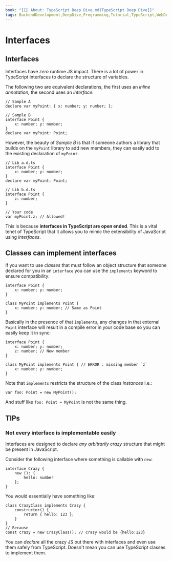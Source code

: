 ```yaml
---
book: "[[📓 About꞉ TypeScript Deep Dive.md|TypeScript Deep Dive]]"
tags: BackendDevelopment,DeepDive,Programming,Tutorial,TypeScript,WebDevelopment
---
```


# Interfaces

## Interfaces

Interfaces have _zero_ runtime JS impact. There is a lot of power in TypeScript interfaces to declare the structure of variables.

The following two are equivalent declarations, the first uses an _inline annotation_, the second uses an _interface_:

```
// Sample A
declare var myPoint: { x: number; y: number; };

// Sample B
interface Point {
    x: number; y: number;
}
declare var myPoint: Point;
```

However, the beauty of _Sample B_ is that if someone authors a library that builds on the `myPoint` library to add new members, they can easily add to the existing declaration of `myPoint`:

```
// Lib a.d.ts
interface Point {
    x: number; y: number;
}
declare var myPoint: Point;

// Lib b.d.ts
interface Point {
    z: number;
}

// Your code
var myPoint.z; // Allowed!
```

This is because **interfaces in TypeScript are open ended**. This is a vital tenet of TypeScript that it allows you to mimic the extensibility of JavaScript using _interfaces_.

## Classes can implement interfaces

If you want to use _classes_ that must follow an object structure that someone declared for you in an `interface` you can use the `implements` keyword to ensure compatibility:

```
interface Point {
    x: number; y: number;
}

class MyPoint implements Point {
    x: number; y: number; // Same as Point
}
```

Basically in the presence of that `implements`, any changes in that external `Point` interface will result in a compile error in your code base so you can easily keep it in sync:

```
interface Point {
    x: number; y: number;
    z: number; // New member
}

class MyPoint implements Point { // ERROR : missing member `z`
    x: number; y: number;
}
```

Note that `implements` restricts the structure of the class _instances_ i.e.:

```
var foo: Point = new MyPoint();
```

And stuff like `foo: Point = MyPoint` is not the same thing.

## TIPs

### Not every interface is implementable easily

Interfaces are designed to declare _any arbitrarily crazy_ structure that might be present in JavaScript.

Consider the following interface where something is callable with `new`:

```
interface Crazy {
    new (): {
        hello: number
    };
}
```

You would essentially have something like:

```
class CrazyClass implements Crazy {
    constructor() {
        return { hello: 123 };
    }
}
// Because
const crazy = new CrazyClass(); // crazy would be {hello:123}
```

You can _declare_ all the crazy JS out there with interfaces and even use them safely from TypeScript. Doesn't mean you can use TypeScript classes to implement them.
